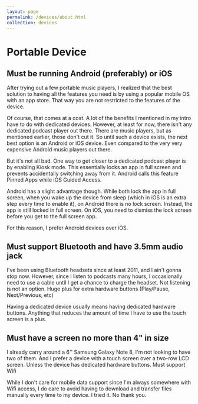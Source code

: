 ```yaml
---
layout: page
permalink: /devices/about.html
collection: devices
---
```

# Portable Device

## Must be running Android (preferably) or iOS

After trying out a few portable music players, I realized that the best solution to having all the features you need is by using a popular mobile OS with an app store. That way you are not restricted to the features of the device.

Of course, that comes at a cost. A lot of the benefits I mentioned in my intro have to do with dedicated devices. However, at least for now, there isn't any dedicated podcast player out there. There are music players, but as mentioned earlier, those don't cut it. So until such a device exists, the next best option is an Android or iOS device. Even compared to the very very expensive Android music players out there.

But it's not all bad. One way to get closer to a dedicated podcast player is by enabling Kiosk mode. This essentially locks an app in full screen and prevents accidentally switching away from it. Android calls this feature Pinned Apps while iOS Guided Access. 

Android has a slight advantage though. While both lock the app in full screen, when you wake up the device from sleep (which in iOS is an extra step every time to enable it), on Android there is no lock screen. Instead, the app is still locked in full screen. On iOS, you need to dismiss the lock screen before you get to the full screen app.

For this reason, I prefer Android devices over iOS. 

## Must support Bluetooth and have 3.5mm audio jack

I've been using Bluetooth headsets since at least 2011, and I ain't gonna stop now. However, since I listen to podcasts many hours, I occasionally need to use a cable until I get a chance to charge the headset. Not listening is not an option.
Huge plus for extra hardware buttons (Play/Pause, Next/Previous, etc)

Having a dedicated device usually means having dedicated hardware buttons. Anything that reduces the amount of time I have to use the touch screen is a plus.

## Must have a screen no more than 4" in size

I already carry around a 6'' Samsung Galaxy Note 8, I'm not looking to have two of them. And I prefer a device with a touch screen over a two-row LCD screen. Unless the device has dedicated hardware buttons.
Must support Wifi

While I don't care for mobile data support since I'm always somewhere with Wifi access, I do care to avoid having to download and transfer files manually every time to my device. I tried it. No thank you.